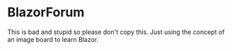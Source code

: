 # BlazorForum
This is bad and stupid so please don't copy this. Just using the concept of an image board to learn Blazor.
